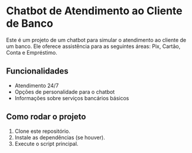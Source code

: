 # Chatbot de Atendimento ao Cliente de Banco

Este é um projeto de um chatbot para simular o atendimento ao cliente de um banco. Ele oferece assistência para as seguintes áreas: Pix, Cartão, Conta e Empréstimo.

## Funcionalidades
- Atendimento 24/7
- Opções de personalidade para o chatbot
- Informações sobre serviços bancários básicos

## Como rodar o projeto
1. Clone este repositório.
2. Instale as dependências (se houver).
3. Execute o script principal.
